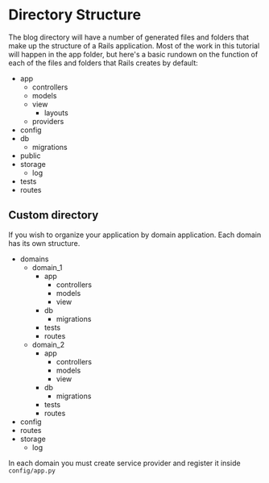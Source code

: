 # Directory Structure

The blog directory will have a number of generated files and folders that make up the structure of a Rails application. Most of the work in this tutorial will happen in the app folder, but here's a basic rundown on the function of each of the files and folders that Rails creates by default:

- app
    + controllers
    + models
    + view
        - layouts
    + providers
- config
- db
    + migrations
- public
- storage
    + log
- tests
- routes

## Custom directory

If you wish to organize your application by domain application. Each domain has its own structure.


- domains
    + domain_1
        - app
            + controllers
            + models
            + view
        - db
            + migrations
        - tests
        - routes
    + domain_2
        - app
            + controllers
            + models
            + view
        - db
            + migrations
        - tests
        - routes
- config
- routes
- storage
    + log

In each domain you must create service provider and register it inside `config/app.py`